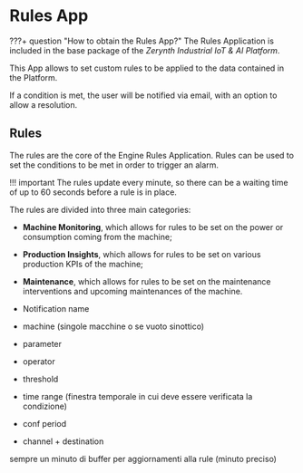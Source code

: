 # Rules App

???+ question "How to obtain the Rules App?"
  	The Rules Application is included in the base package of the _Zerynth Industrial IoT & AI Platform_. 

This App allows to set custom rules to be applied to the data contained in the Platform.

If a condition is met, the user will be notified via email, with an option to allow a resolution.

## Rules

The rules are the core of the Engine Rules Application. Rules can be used to set the conditions to be met in order to trigger an alarm.

!!! important
		The rules update every minute, so there can be a waiting time of up to 60 seconds before a rule is in place.

The rules are divided into three main categories:

* **Machine Monitoring**, which allows for rules to be set on the power or consumption coming from the machine;
* **Production Insights**, which allows for rules to be set on various production KPIs of the machine;
* **Maintenance**, which allows for rules to be set on the maintenance interventions and upcoming maintenances of the machine.

* Notification name
* machine (singole macchine o se vuoto sinottico)
* parameter
* operator
* threshold
* time range (finestra temporale in cui deve essere verificata la condizione)
* conf period
* channel + destination

sempre un minuto di buffer per aggiornamenti alla rule (minuto preciso)
